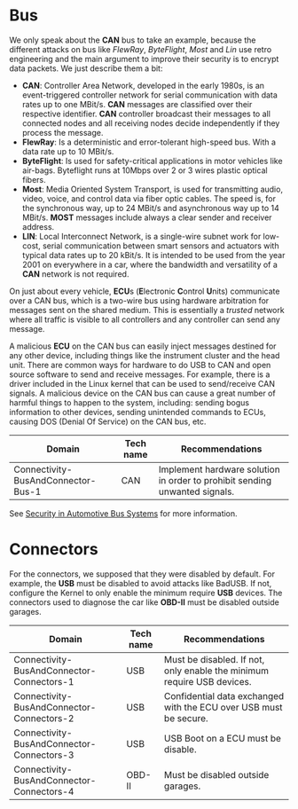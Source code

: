 # Bus

We only speak about the **CAN** bus to take an example, because the different
attacks on bus like _FlewRay_, _ByteFlight_, _Most_ and _Lin_ use retro
engineering and the main argument to improve their security is to encrypt data
packets. We just describe them a bit:

- **CAN**: Controller Area Network, developed in the early 1980s, is an
  event-triggered controller network for serial communication with data rates
  up to one MBit/s. **CAN** messages are classified over their respective
  identifier. **CAN** controller broadcast their messages to all connected nodes
  and all receiving nodes decide independently if they process the message.
- **FlewRay**: Is a deterministic and error-tolerant high-speed bus. With a data
  rate up to 10 MBit/s.
- **ByteFlight**: Is used for safety-critical applications in motor vehicles
  like air-bags. Byteflight runs at 10Mbps over 2 or 3 wires plastic optical
  fibers.
- **Most**: Media Oriented System Transport, is used for transmitting audio,
  video, voice, and control data via fiber optic cables. The speed is, for the
  synchronous way, up to 24 MBit/s and asynchronous way up to 14 MBit/s.
  **MOST** messages include always a clear sender and receiver address.
- **LIN**: Local Interconnect Network, is a single-wire subnet work for
  low-cost, serial communication between smart sensors and actuators with
  typical data rates up to 20 kBit/s. It is intended to be used from the year
  2001 on everywhere in a car, where the bandwidth and versatility of a **CAN**
  network is not required.

On just about every vehicle, **ECU**s (**E**lectronic **C**ontrol **U**nits)
communicate over a CAN bus, which is a two-wire bus using hardware arbitration
for messages sent on the shared medium. This is essentially a *trusted* network
where all traffic is visible to all controllers and any controller can send any message.

A malicious **ECU** on the CAN bus can easily inject messages destined for any
other device, including things like the instrument cluster and the head unit.
There are common ways for hardware to do USB to CAN and open source software to send
and receive messages. For example, there is a driver included in the Linux kernel
that can be used to send/receive CAN signals. A malicious device on the CAN bus can
cause a great number of harmful things to happen to the system, including: sending
bogus information to other devices, sending unintended commands to ECUs,
causing DOS (Denial Of Service) on the CAN bus, etc.

<!-- section-config -->

Domain                             | Tech name | Recommendations
---------------------------------- | --------- | --------------------------------------------------------------------------
Connectivity-BusAndConnector-Bus-1 | CAN       | Implement hardware solution in order to prohibit sending unwanted signals.

<!-- end-section-config -->

See [Security in Automotive Bus Systems](http://citeseerx.ist.psu.edu/viewdoc/download?doi=10.1.1.92.728&rep=rep1&type=pdf) for more information.

# Connectors

For the connectors, we supposed that they were disabled by default. For example,
the **USB** must be disabled to avoid attacks like BadUSB. If not, configure the
Kernel to only enable the minimum require **USB** devices. The connectors used
to diagnose the car like **OBD-II** must be disabled outside garages.

<!-- section-config -->

Domain                                    | Tech name | Recommendations
----------------------------------------- | --------- | ----------------------------------------------------------------------
Connectivity-BusAndConnector-Connectors-1 | USB       | Must be disabled. If not, only enable the minimum require USB devices.
Connectivity-BusAndConnector-Connectors-2 | USB       | Confidential data exchanged with the ECU over USB must be secure.
Connectivity-BusAndConnector-Connectors-3 | USB       | USB Boot on a ECU must be disable.
Connectivity-BusAndConnector-Connectors-4 | OBD-II    | Must be disabled outside garages.

<!-- end-section-config -->
